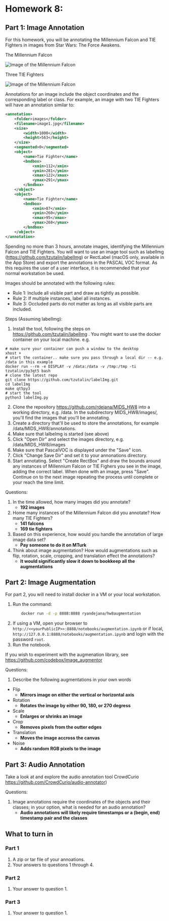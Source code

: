 # Homework 8: 
## Part 1: Image Annotation
For this homework, you will be annotating the Millennium Falcon and TIE Fighters in images from Star Wars: The Force Awakens.  

The Millennium Falcon

![Image of the Millennium Falcon](./falcon.jpg)


Three TIE Fighters

![Image of the Millennium Falcon](./fighters.jpg)


Annotations for an image include the object coordinates and the corresponding label or class.
For example, an image with two TIE Fighters will have an annotation similar to:

```xml
<annotation>
    <folder>images</folder>
    <filename>image1.jpg</filename>
    <size>
        <width>1000</width>
        <height>563</height>
    </size>
    <segmented>0</segmented>
    <object>
        <name>Tie Fighter</name>
        <bndbox>
            <xmin>112</xmin>
            <ymin>281</ymin>
            <xmax>122</xmax>
            <ymax>291</ymax>
        </bndbox>
    </object>
    <object>
        <name>Tie Fighter</name>
        <bndbox>
            <xmin>87</xmin>
            <ymin>260</ymin>
            <xmax>95</xmax>
            <ymax>268</ymax>
        </bndbox>
    </object>
</annotation>

```
Spending no more than 3 hours, annotate images, identifying the Millennium Falcon and TIE Fighters.   You will want to use an image tool such as labelImg (https://github.com/tzutalin/labelImg) or RectLabel (macOS only, available in the App Store) and export the annotations in the PASCAL VOC format.  As this requires the user of a user interface, it is recommended that your normal workstation be used.

Images should be annotated with the following rules:

* Rule 1: Include all visible part and draw as tightly as possible.
* Rule 2: If multiple instances, label all instances.
* Rule 3: Occluded parts do not matter as long as all visible parts are included.

Steps (Assuming labelImg):
1. Install the tool, following the steps on https://github.com/tzutalin/labelImg . You might want to use the docker container on your local machine. e.g.
```
# make sure your container can push a window to the desktop
xhost +
# start the container.. make sure you pass through a local dir -- e.g. /data in this example
docker run --rm -e DISPLAY -v /data:/data -v /tmp:/tmp -ti tzutalin/py3qt5 bash
# clone the latest repo
git clone https://github.com/tzutalin/labelImg.git
cd labelImg
make qt5py3
# start the tool
python3 labelImg.py
```

2. Clone the repository https://github.com/rdejana/MIDS_HW8 into a working directory, e.g. /data.  In the subdirectory MIDS_HW8/images/, you'll find the images that you'll be annotating.  
3. Create a directory that'll be used to store the annotations, for example /data/MIDS_HW8/annotations.
4. Make sure that lalbeImg is started (see above)
5. Click "Open Dir" and select the images directory, e.g. /data/MIDS_HW8/images
6. Make sure that PascalVOC is displayed under the "Save" icon.
7. Click "Change Save Dir" and set it to your annonations directory.
8. Start annotating.  Select "Create RectBox" and draw the bounds around any instances of Millennium Falcon or TIE Fighers you see in the image, adding the correct label.  When done with an image, press "Save".  Continue on to the next image repeating the process until complete or your reach the time limit.


Questions: 
1.	In the time allowed, how many images did you annotate?  
    * **192 images**
2.	Home many instances of the Millennium Falcon did you annotate?  How many TIE Fighters?
    * **141 falcons**
    * **169 tie fighters**
3.	Based on this experience,  how would you handle the annotation of large image data set?
    * **Pay someone to do it on MTurk**
4.	Think about image augmentation?  How would augmentations such as flip, rotation, scale, cropping, and translation effect the annotations?
    * **It would significantly slow it down to bookkeep all the augmentations**

## Part 2: Image Augmentation
For part 2, you will need to install docker in a VM or your local workstation.  

1. Run the command:
```bash
       docker run -d -p 8888:8888 ryandejana/hw8augmentation
```
2. If using a VM, open your browser to ```http://<<yourPublicIP>>:8888/notebooks/augmentation.ipynb``` or if local, ```http://127.0.0.1:8888/notebooks/augmentation.ipynb``` and login with the password ```root```.
3. Run the notebook.

If you wish to experiment with the augmenation library, see https://github.com/codebox/image_augmentor

Questions: 
1. Describe the following augmentations in your own words
-	Flip
    * **Mirrors image on either the vertical or horizontal axis**
- 	Rotation
    * **Rotates the image by either 90, 180, or 270 degress**
-	Scale
    * **Enlarges or shrinks an image**
-	Crop
    * **Removes pixels from the outter edges**
-	Translation
    * **Moves the image accross the canvas**
-	Noise
    * **Adds random RGB pixels to the image**

## Part 3: Audio Annotation
Take a look at and explore the audio annotation tool CrowdCurio https://github.com/CrowdCurio/audio-annotator)

Questions:
1.	Image annotations require the coordinates of the objects and their classes; in your option, what is needed for an audio annotation? 
    * **Audio annotations will likely require timestamps or a (begin, end) timestamp pair and the classes**


## What to turn  in
### Part 1
1. A zip or tar file of your annoations.
2. Your answers to questions 1 through 4. 

### Part 2
1. Your answer to question 1.

### Part 3
1. Your answer to question 1.

